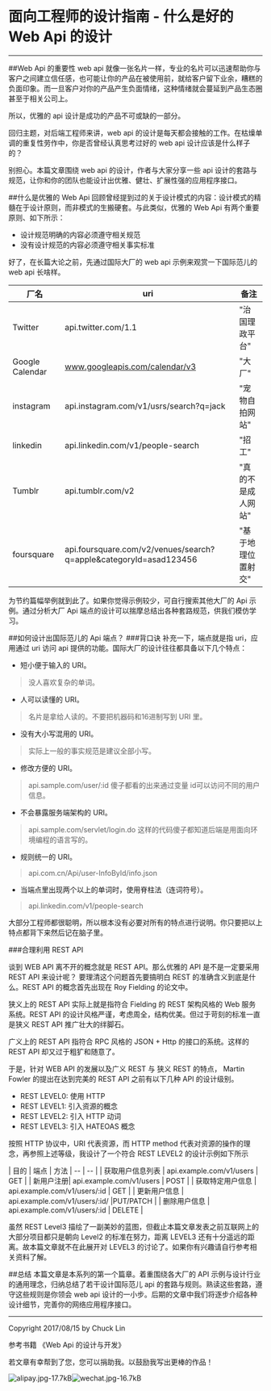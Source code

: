 # 面向工程师的设计指南 - 什么是好的 Web Api 的设计

---

##Web Api 的重要性
web api 就像一张名片一样，专业的名片可以迅速帮助你与客户之间建立信任感，也可能让你的产品在被使用前，就给客户留下业余，糟糕的负面印象。而一旦客户对你的产品产生负面情绪，这种情绪就会蔓延到产品生态圈甚至于相关公司上。

所以，优雅的 api 设计是成功的产品不可或缺的一部分。

回归主题，对后端工程师来讲，web api 的设计是每天都会接触的工作。在枯燥单调的重复性劳作中，你是否曾经认真思考过好的 web api 设计应该是什么样子的？

别担心。本篇文章围绕 web api 的设计，作者与大家分享一些 api 设计的套路与规范，让你和你的团队也能设计出优雅、健壮、扩展性强的应用程序接口。

##什么是优雅的 Web Api
回顾曾经提到过的关于设计模式的内容：设计模式的精髓在于设计原则，而非模式的生搬硬套。与此类似，优雅的 Web Api 有两个重要原则、如下所示：

- 设计规范明确的内容必须遵守相关规范
- 没有设计规范的内容必须遵守相关事实标准

好了，在长篇大论之前，先通过国际大厂的 web api 示例来观赏一下国际范儿的 web api 长啥样。

| 厂名 | uri | 备注 | 
| -- |-- | -- |
| Twitter | api.twitter.com/1.1 | "治国理政平台" |
| Google Calendar | www.googleapis.com/calendar/v3 | "大厂" |
| instagram | api.instagram.com/v1/usrs/search?q=jack | "宠物自拍网站" |
| linkedin | api.linkedin.com/v1/people-search   | "招工" |
| Tumblr | api.tumblr.com/v2 | "真的不是成人网站" |
| foursquare|  api.foursquare.com/v2/venues/search?q=apple&categoryId=asad123456 | "基于地理位置射交" |

为节约篇幅举例就到此了。如果你觉得示例较少，可自行搜索其他大厂的 Api 示例。通过分析大厂 Api 端点的设计可以揣摩总结出各种套路规范，供我们模仿学习。

##如何设计出国际范儿的 Api 端点？
###背口诀
补充一下，端点就是指 uri，应用通过 uri 访问 api 提供的功能。国际大厂的设计往往都具备以下几个特点：

- 短小便于输入的 URI。
>没人喜欢复杂的单词。

- 人可以读懂的 URI。
>名片是拿给人读的。不要把机器码和16进制写到 URI 里。

- 没有大小写混用的 URI。
>实际上一般的事实规范是建议全部小写。

- 修改方便的 URI。
> api.sample.com/user/:id 傻子都看的出来通过变量 id可以访问不同的用户信息。

- 不会暴露服务端架构的 URI。
>api.sample.com/servlet/login.do 这样的代码傻子都知道后端是用面向环境编程的语言写的。

- 规则统一的 URI。
> api.com.cn/Api/user-InfoById/info.json

- 当端点里出现两个以上的单词时，使用脊柱法（连词符号）。
> api.linkedin.com/v1/people-search

大部分工程师都很聪明，所以根本没有必要对所有的特点进行说明。你只要把以上特点都背下来然后记在脑子里。


###合理利用 REST API

谈到 WEB API 离不开的概念就是 REST API。那么优雅的 API 是不是一定要采用 REST API 来设计呢？
要理清这个问题首先要搞明白 REST 的准确含义到底是什么。REST API 的概念首先出现在 Roy Fielding 的论文中。

狭义上的 REST API 实际上就是指符合 Fielding 的 REST 架构风格的 Web 服务系统。REST API 的设计风格严谨，考虑周全，结构优美。但过于苛刻的标准一直是狭义 REST API 推广壮大的绊脚石。

广义上的 REST API 指符合 RPC 风格的 JSON + Http 的接口的系统。这样的 REST API 却又过于粗犷和随意了。

于是，针对 WEB API 的发展以及广义 REST 与 狭义 REST 的特点， Martin Fowler 的提出在达到完美的 REST API 之前有以下几种 API 的设计级别。

- REST LEVEL0: 使用 HTTP
- REST LEVEL1: 引入资源的概念
- REST LEVEL2: 引入 HTTP 动词
- REST LEVEL3: 引入 HATEOAS 概念

按照 HTTP 协议中，URI 代表资源，而 HTTP method 代表对资源的操作的理念，再参照上述等级，我设计了一个符合 REST LEVEL2 的设计示例如下所示

| 目的 | 端点 | 方法
| -- | -- |
| 获取用户信息列表 | api.example.com/v1/users | GET |
| 新用户注册| api.example.com/v1/users | POST |
| 获取特定用户信息 | api.example.com/v1/users/:id | GET |
| 更新用户信息  | api.example.com/v1/users/:id/ |PUT/PATCH |
| 删除用户信息 | api.example.com/v1/users/:id | DELETE |

虽然 REST Level3 描绘了一副美妙的蓝图，但截止本篇文章发表之前互联网上的大部分项目都只是朝向 Level2 的标准在努力，距离 LEVEL3 还有十分遥远的距离。故本篇文章就不在此展开对 LEVEL3 的讨论了。如果你有兴趣请自行参考相关资料了解。

##总结
本篇文章是本系列的第一个篇章。着重围绕各大厂的 API 示例与设计行业的通用理念，归纳总结了若干设计国际范儿 api 的套路与规则。熟读这些套路，遵守这些规则是你领会 web api 设计的一小步。后期的文章中我们将逐步介绍各种设计细节，完善你的网络应用程序接口。


---
Copyright 2017/08/15 by Chuck Lin

参考书籍
《Web Api 的设计与开发》

若文章有幸帮到了您，您可以捐助我。以鼓励我写出更棒的作品！

![alipay.jpg-17.7kB][1]![wechat.jpg-16.7kB][2]


  [1]: http://static.zybuluo.com/mikumikulch/6g65s5tsspdmsk87a8ariszo/alipay.jpg
  [2]: http://static.zybuluo.com/mikumikulch/rk5hldgo4wi9fv23xu3vm8pf/wechat.jpg








